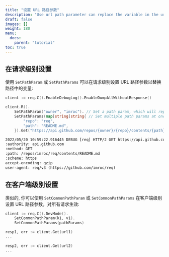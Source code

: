 ```yaml
---
title: "设置 URL 路径参数"
description: "Use url path parameter can replace the variable in the url path."
draft: false
images: []
weight: 180
menu:
  docs:
    parent: "tutorial"
toc: true
---
```


## 在请求级别设置

使用 `SetPathParam` 或 `SetPathParams` 可以在请求级别设置 URL 路径参数以替换路径中的变量:

```go
client := req.C().EnableDebugLog().EnableDumpAllWithoutResponse()

client.R().
    SetPathParam("owner", "imroc"). // Set a path param, which will replace the vairable in url path
    SetPathParams(map[string]string{ // Set multiple path params at once
        "repo": "req",
        "path": "README.md",
    }).Get("https://api.github.com/repos/{owner}/{repo}/contents/{path}") // path parameter will replace path variable in the url

```

```txt
2022/05/20 10:59:22.916445 DEBUG [req] HTTP/2 GET https://api.github.com/repos/imroc/req/contents/README.md
:authority: api.github.com
:method: GET
:path: /repos/imroc/req/contents/README.md
:scheme: https
accept-encoding: gzip
user-agent: req/v3 (https://github.com/imroc/req)
```

## 在客户端级别设置

类似的, 你可以使用 `SetCommonPathParam` 或 `SetCommonPathParams` 在客户端级别设置 URL 路径参数，对所有请求生效:

```go
client := req.C().DevMode().
    SetCommonPathParam(k1, v1).
    SetCommonPathParams(pathParams)

resp1, err := client.Get(url1)
...

resp2, err := client.Get(url2)
...
```
